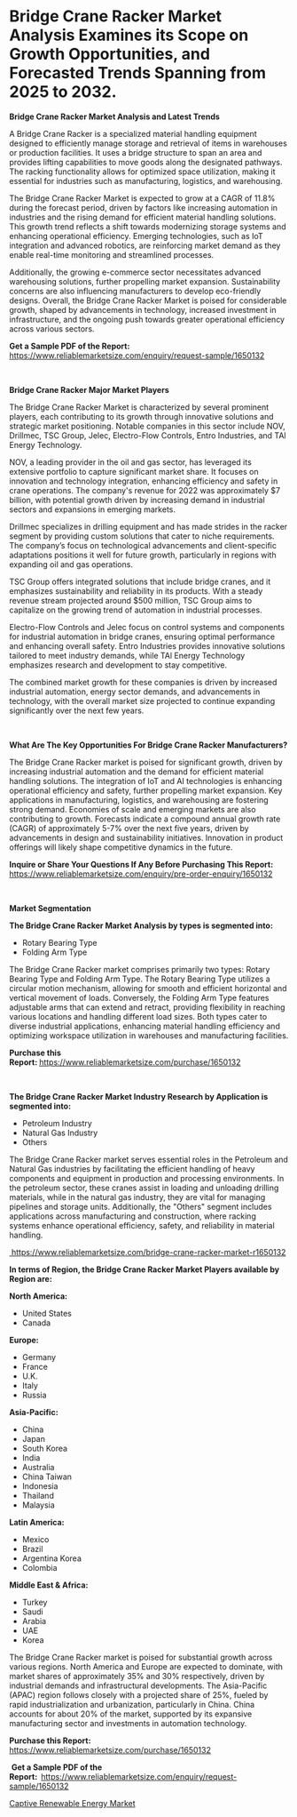 <p><h1>Bridge Crane Racker Market Analysis Examines its Scope on Growth Opportunities, and Forecasted Trends Spanning from 2025 to 2032.</h1></p><p><strong>Bridge Crane Racker Market Analysis and Latest Trends</strong></p>
<p><p>A Bridge Crane Racker is a specialized material handling equipment designed to efficiently manage storage and retrieval of items in warehouses or production facilities. It uses a bridge structure to span an area and provides lifting capabilities to move goods along the designated pathways. The racking functionality allows for optimized space utilization, making it essential for industries such as manufacturing, logistics, and warehousing.</p><p>The Bridge Crane Racker Market is expected to grow at a CAGR of 11.8% during the forecast period, driven by factors like increasing automation in industries and the rising demand for efficient material handling solutions. This growth trend reflects a shift towards modernizing storage systems and enhancing operational efficiency. Emerging technologies, such as IoT integration and advanced robotics, are reinforcing market demand as they enable real-time monitoring and streamlined processes.</p><p>Additionally, the growing e-commerce sector necessitates advanced warehousing solutions, further propelling market expansion. Sustainability concerns are also influencing manufacturers to develop eco-friendly designs. Overall, the Bridge Crane Racker Market is poised for considerable growth, shaped by advancements in technology, increased investment in infrastructure, and the ongoing push towards greater operational efficiency across various sectors.</p></p>
<p><strong>Get a Sample PDF of the Report:&nbsp;</strong> <a href="https://www.reliablemarketsize.com/enquiry/request-sample/1650132?utm_campaign=3045&utm_medium=2&utm_source=Github&utm_content=ia&utm_term=23032025&utm_id=bridge-crane-racker">https://www.reliablemarketsize.com/enquiry/request-sample/1650132</a></p>
<p>&nbsp;</p>
<p><strong>Bridge Crane Racker Major Market Players</strong></p>
<p><p>The Bridge Crane Racker Market is characterized by several prominent players, each contributing to its growth through innovative solutions and strategic market positioning. Notable companies in this sector include NOV, Drillmec, TSC Group, Jelec, Electro-Flow Controls, Entro Industries, and TAl Energy Technology.</p><p>NOV, a leading provider in the oil and gas sector, has leveraged its extensive portfolio to capture significant market share. It focuses on innovation and technology integration, enhancing efficiency and safety in crane operations. The company's revenue for 2022 was approximately $7 billion, with potential growth driven by increasing demand in industrial sectors and expansions in emerging markets.</p><p>Drillmec specializes in drilling equipment and has made strides in the racker segment by providing custom solutions that cater to niche requirements. The company’s focus on technological advancements and client-specific adaptations positions it well for future growth, particularly in regions with expanding oil and gas operations.</p><p>TSC Group offers integrated solutions that include bridge cranes, and it emphasizes sustainability and reliability in its products. With a steady revenue stream projected around $500 million, TSC Group aims to capitalize on the growing trend of automation in industrial processes.</p><p>Electro-Flow Controls and Jelec focus on control systems and components for industrial automation in bridge cranes, ensuring optimal performance and enhancing overall safety. Entro Industries provides innovative solutions tailored to meet industry demands, while TAl Energy Technology emphasizes research and development to stay competitive.</p><p>The combined market growth for these companies is driven by increased industrial automation, energy sector demands, and advancements in technology, with the overall market size projected to continue expanding significantly over the next few years.</p></p>
<p>&nbsp;</p>
<p><strong>What Are The Key Opportunities For Bridge Crane Racker Manufacturers?</strong></p>
<p><p>The Bridge Crane Racker market is poised for significant growth, driven by increasing industrial automation and the demand for efficient material handling solutions. The integration of IoT and AI technologies is enhancing operational efficiency and safety, further propelling market expansion. Key applications in manufacturing, logistics, and warehousing are fostering strong demand. Economies of scale and emerging markets are also contributing to growth. Forecasts indicate a compound annual growth rate (CAGR) of approximately 5-7% over the next five years, driven by advancements in design and sustainability initiatives. Innovation in product offerings will likely shape competitive dynamics in the future.</p></p>
<p><strong>Inquire or Share Your Questions If Any Before Purchasing This Report:</strong> <a href="https://www.reliablemarketsize.com/enquiry/pre-order-enquiry/1650132?utm_campaign=3045&utm_medium=2&utm_source=Github&utm_content=ia&utm_term=23032025&utm_id=bridge-crane-racker">https://www.reliablemarketsize.com/enquiry/pre-order-enquiry/1650132</a></p>
<p>&nbsp;</p>
<p><strong>Market Segmentation</strong></p>
<p><strong>The Bridge Crane Racker Market Analysis by types is segmented into:</strong></p>
<p><ul><li>Rotary Bearing Type</li><li>Folding Arm Type</li></ul></p>
<p><p>The Bridge Crane Racker market comprises primarily two types: Rotary Bearing Type and Folding Arm Type. The Rotary Bearing Type utilizes a circular motion mechanism, allowing for smooth and efficient horizontal and vertical movement of loads. Conversely, the Folding Arm Type features adjustable arms that can extend and retract, providing flexibility in reaching various locations and handling different load sizes. Both types cater to diverse industrial applications, enhancing material handling efficiency and optimizing workspace utilization in warehouses and manufacturing facilities.</p></p>
<p><strong>Purchase this Report:&nbsp;</strong><a href="https://www.reliablemarketsize.com/purchase/1650132?utm_campaign=3045&utm_medium=2&utm_source=Github&utm_content=ia&utm_term=23032025&utm_id=bridge-crane-racker">https://www.reliablemarketsize.com/purchase/1650132</a></p>
<p>&nbsp;</p>
<p><strong>The Bridge Crane Racker Market Industry Research by Application is segmented into:</strong></p>
<p><ul><li>Petroleum Industry</li><li>Natural Gas Industry</li><li>Others</li></ul></p>
<p><p>The Bridge Crane Racker market serves essential roles in the Petroleum and Natural Gas industries by facilitating the efficient handling of heavy components and equipment in production and processing environments. In the petroleum sector, these cranes assist in loading and unloading drilling materials, while in the natural gas industry, they are vital for managing pipelines and storage units. Additionally, the "Others" segment includes applications across manufacturing and construction, where racking systems enhance operational efficiency, safety, and reliability in material handling.</p></p>
<p><a href="https://www.reliablemarketsize.com/bridge-crane-racker-market-r1650132?utm_campaign=3045&utm_medium=2&utm_source=Github&utm_content=ia&utm_term=23032025&utm_id=bridge-crane-racker">&nbsp;https://www.reliablemarketsize.com/bridge-crane-racker-market-r1650132</a></p>
<p><strong>In terms of Region, the Bridge Crane Racker Market Players available by Region are:</strong></p>
<p>
    <p> <strong> North America: </strong>
        <ul>
            <li>United States</li>
            <li>Canada</li>
        </ul>
        </p> 
    <p> <strong> Europe: </strong>
        <ul>
            <li>Germany</li>
            <li>France</li>
            <li>U.K.</li>
            <li>Italy</li>
            <li>Russia</li>
        </ul>
        </p> 
    <p> <strong> Asia-Pacific: </strong>
        <ul>
            <li>China</li>
            <li>Japan</li>
            <li>South Korea</li>
            <li>India</li>
            <li>Australia</li>
            <li>China Taiwan</li>
            <li>Indonesia</li>
            <li>Thailand</li>
            <li>Malaysia</li>
        </ul>
        </p> 
    <p> <strong> Latin America: </strong>
        <ul>
            <li>Mexico</li>
            <li>Brazil</li>
            <li>Argentina Korea</li>
            <li>Colombia</li>
        </ul>
        </p> 
    <p> <strong> Middle East & Africa: </strong>
        <ul>
            <li>Turkey</li>
            <li>Saudi</li>
            <li>Arabia</li>
            <li>UAE</li>
            <li>Korea</li>
        </ul>
    </p>
    </p>
<p><p>The Bridge Crane Racker market is poised for substantial growth across various regions. North America and Europe are expected to dominate, with market shares of approximately 35% and 30% respectively, driven by industrial demands and infrastructural developments. The Asia-Pacific (APAC) region follows closely with a projected share of 25%, fueled by rapid industrialization and urbanization, particularly in China. China accounts for about 20% of the market, supported by its expansive manufacturing sector and investments in automation technology.</p></p>
<p><strong>Purchase this Report: </strong><a href="https://www.reliablemarketsize.com/purchase/1650132?utm_campaign=3045&utm_medium=2&utm_source=Github&utm_content=ia&utm_term=23032025&utm_id=bridge-crane-racker">https://www.reliablemarketsize.com/purchase/1650132</a></p>
<p>&nbsp;<strong>Get a Sample PDF of the Report:&nbsp;&nbsp;</strong><a href="https://www.reliablemarketsize.com/enquiry/request-sample/1650132?utm_campaign=3045&utm_medium=2&utm_source=Github&utm_content=ia&utm_term=23032025&utm_id=bridge-crane-racker">https://www.reliablemarketsize.com/enquiry/request-sample/1650132</a></p>
<p><strong></strong></p>
<p><p><a href="https://github.com/ugurgyuri/Market-Research-Report-List-1/blob/main/captive-renewable-energy-market.md?utm_campaign=3045&utm_medium=2&utm_source=Github&utm_content=ia&utm_term=23032025&utm_id=bridge-crane-racker">Captive Renewable Energy Market</a></p></p>
